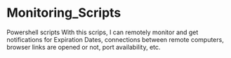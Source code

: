 # Monitoring_Scripts
Powershell scripts
With this scrips, I can remotely monitor and get notifications for Expiration Dates, connections between remote computers, browser links are opened or not, port availability, etc.
